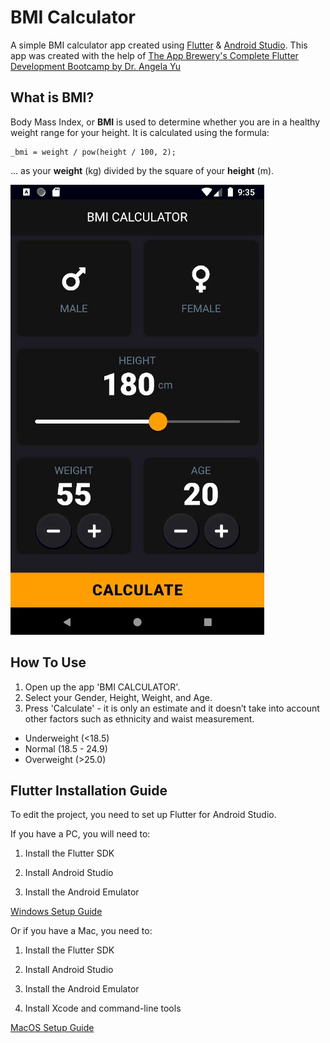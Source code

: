 # BMI Calculator

A simple BMI calculator app created using [Flutter](https://flutter.dev/) & [Android Studio](https://developer.android.com/studio).
This app was created with the help of [The App Brewery's Complete Flutter Development Bootcamp by Dr. Angela Yu](https://www.appbrewery.co/)

## What is BMI?

Body Mass Index, or **BMI** is used to determine whether you are in a healthy weight range for your height.
It is calculated using the formula:
```
_bmi = weight / pow(height / 100, 2);
```
... as your **weight** (kg) divided by the square of your **height** (m).

![bmicalculator](bmicalculator.gif)

## How To Use

1. Open up the app 'BMI CALCULATOR'.
2. Select your Gender, Height, Weight, and Age.
3. Press 'Calculate' - it is only an estimate and it doesn’t take into account other factors such as ethnicity and waist measurement.
- Underweight (<18.5) 
- Normal (18.5 - 24.9)
- Overweight (>25.0)

## Flutter Installation Guide

To edit the project, you need to set up Flutter for Android Studio.

If you have a PC, you will need to:

1. Install the Flutter SDK

2. Install Android Studio

3. Install the Android Emulator

[Windows Setup Guide](https://flutter.dev/docs/get-started/install/windows)

Or if you have a Mac, you need to:

1. Install the Flutter SDK

2. Install Android Studio

3. Install the Android Emulator

4. Install Xcode and command-line tools

[MacOS Setup Guide](https://flutter.dev/docs/get-started/install/macos)
